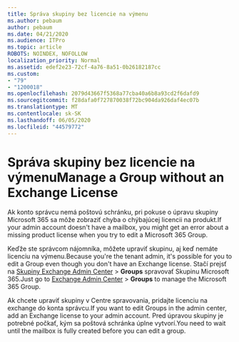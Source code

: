 ```yaml
---
title: Správa skupiny bez licencie na výmenu
ms.author: pebaum
author: pebaum
ms.date: 04/21/2020
ms.audience: ITPro
ms.topic: article
ROBOTS: NOINDEX, NOFOLLOW
localization_priority: Normal
ms.assetid: edef2e23-72cf-4a76-8a51-0b26182187cc
ms.custom:
- "79"
- "1200018"
ms.openlocfilehash: 2079d43667f5368a77cba40a6b8a93cd2f6dafd9
ms.sourcegitcommit: f28dafa0f727870038f72bc904da926daf4ec07b
ms.translationtype: MT
ms.contentlocale: sk-SK
ms.lasthandoff: 06/05/2020
ms.locfileid: "44579772"
---
```

# <a name="manage-a-group-without-an-exchange-license"></a><span data-ttu-id="e540d-102">Správa skupiny bez licencie na výmenu</span><span class="sxs-lookup"><span data-stu-id="e540d-102">Manage a Group without an Exchange License</span></span>

<span data-ttu-id="e540d-103">Ak konto správcu nemá poštovú schránku, pri pokuse o úpravu skupiny Microsoft 365 sa môže zobraziť chyba o chýbajúcej licencii na produkt.</span><span class="sxs-lookup"><span data-stu-id="e540d-103">If your admin account doesn't have a mailbox, you might get an error about a missing product license when you try to edit a Microsoft 365 Group.</span></span>
  
<span data-ttu-id="e540d-104">Keďže ste správcom nájomníka, môžete upraviť skupinu, aj keď nemáte licenciu na výmenu.</span><span class="sxs-lookup"><span data-stu-id="e540d-104">Because you're the tenant admin, it's possible for you to edit a Group even though you don't have an Exchange license.</span></span> <span data-ttu-id="e540d-105">Stačí prejsť na [Skupiny Exchange Admin Center](https://outlook.office365.com/ecp.aspx) \> **Groups** spravovať Skupinu Microsoft 365.</span><span class="sxs-lookup"><span data-stu-id="e540d-105">Just go to [Exchange Admin Center](https://outlook.office365.com/ecp.aspx) \> **Groups** to manage the Microsoft 365 Group.</span></span>
  
<span data-ttu-id="e540d-106">Ak chcete upraviť skupiny v Centre spravovania, pridajte licenciu na exchange do konta správcu.</span><span class="sxs-lookup"><span data-stu-id="e540d-106">If you want to edit Groups in the admin center, add an Exchange license to your admin account.</span></span> <span data-ttu-id="e540d-107">Pred úpravou skupiny je potrebné počkať, kým sa poštová schránka úplne vytvorí.</span><span class="sxs-lookup"><span data-stu-id="e540d-107">You need to wait until the mailbox is fully created before you can edit a group.</span></span>
  